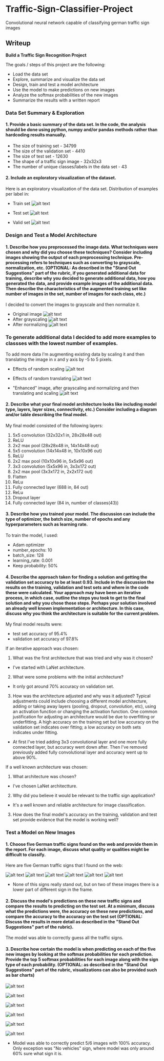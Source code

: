 # Traffic-Sign-Classifier-Project
Convolutional neural network capable of classifying german traffic sign images

## Writeup


**Build a Traffic Sign Recognition Project**

The goals / steps of this project are the following:
* Load the data set
* Explore, summarize and visualize the data set
* Design, train and test a model architecture
* Use the model to make predictions on new images
* Analyze the softmax probabilities of the new images
* Summarize the results with a written report

### Data Set Summary & Exploration

#### 1. Provide a basic summary of the data set. In the code, the analysis should be done using python, numpy and/or pandas methods rather than hardcoding results manually.

* The size of training set - 34799
* The size of the validation set - 4410
* The size of test set - 12630
* The shape of a traffic sign image - 32x32x3
* The number of unique classes/labels in the data set - 43

#### 2. Include an exploratory visualization of the dataset.

Here is an exploratory visualization of the data set.
Distribution of examples per label in:
* Train set 
![alt text](./example_images/trainLabels.png)

* Test set
![alt text](./example_images/testLabels.png)

* Valid set
![alt text](./example_images/validLabels.png)

### Design and Test a Model Architecture

#### 1. Describe how you preprocessed the image data. What techniques were chosen and why did you choose these techniques? Consider including images showing the output of each preprocessing technique. Pre-processing refers to techniques such as converting to grayscale, normalization, etc. (OPTIONAL: As described in the "Stand Out Suggestions" part of the rubric, if you generated additional data for training, describe why you decided to generate additional data, how you generated the data, and provide example images of the additional data. Then describe the characteristics of the augmented training set like number of images in the set, number of images for each class, etc.)

I decided to convert the images to grayscale and then normalize it.
* Original image
![alt text](./example_images/sign.jpg)
* After grayscaling
![alt text](./example_images/signGrayscale.jpg)
* After normalizing
![alt text](./example_images/signNormalize.jpg)

### To generate additional data I decided to add more examples to classses with the lowest number of examples. 
To add more data I'm augmenting existing data by scaling it and then translating the image in x and y axis by -5 to 5 pixels. 

* Effects of random scaling
![alt text](./example_images/signScaled.jpg)

* Effects of random translating
![alt text](./example_images/signTranslate.jpg)

* "Enhanced" image, after grayscaling and normalizing and then translating and scaling
![alt text](./example_images/signFinal.jpg)

#### 2. Describe what your final model architecture looks like including model type, layers, layer sizes, connectivity, etc.) Consider including a diagram and/or table describing the final model.

My final model consisted of the following layers:

1. 5x5 convolution (32x32x1 in, 28x28x48 out)
2. ReLU
3. 2x2 max pool (28x28x48 in, 14x14x48 out)
4. 5x5 convolution (14x14x48 in, 10x10x96 out)
5. ReLU
6. 2x2 max pool (10x10x96 in, 5x5x96 out)
7. 3x3 convolution (5x5x96 in, 3x3x172 out)
8. 2x2 max pool (3x3x172 in, 2x2x172 out)
9. Flatten
10. ReLu
11. Fully connected layer (688 in, 84 out)
12. ReLu
13. Dropout layer
14. Fully connected layer (84 in, number of classes(43))


#### 3. Describe how you trained your model. The discussion can include the type of optimizer, the batch size, number of epochs and any hyperparameters such as learning rate.

To train the model, I used:
* Adam optimizer
* number_epochs: 10
* batch_size: 128
* learning_rate: 0.001
* Keep probability: 50%

#### 4. Describe the approach taken for finding a solution and getting the validation set accuracy to be at least 0.93. Include in the discussion the results on the training, validation and test sets and where in the code these were calculated. Your approach may have been an iterative process, in which case, outline the steps you took to get to the final solution and why you chose those steps. Perhaps your solution involved an already well known implementation or architecture. In this case, discuss why you think the architecture is suitable for the current problem.

My final model results were:
* test set accuracy of 95.4%
* validation set accuracy of 97.8% 

If an iterative approach was chosen:
1. What was the first architecture that was tried and why was it chosen?
* I've started with LaNet architecture.
2. What were some problems with the initial architecture?
* It only got around 70% accuracy on validation set.
3. How was the architecture adjusted and why was it adjusted? Typical adjustments could include choosing a different model architecture, adding or taking away layers (pooling, dropout, convolution, etc), using an activation function or changing the activation function. One common justification for adjusting an architecture would be due to overfitting or underfitting. A high accuracy on the training set but low accuracy on the validation set indicates over fitting; a low accuracy on both sets indicates under fitting.
* At first I've tried adding 3x3 convolutional layer and one more fully connected layer, but accuracy went down after. Then I've removed previously added fully convolutional layer and accuracy went up to above 90%. 

If a well known architecture was chosen:
1. What architecture was chosen?
* I've chosen LaNet architectture.
2. Why did you believe it would be relevant to the traffic sign application?
* It's a well known and reliable architecture for image classification.
3. How does the final model's accuracy on the training, validation and test set provide evidence that the model is working well?
 

### Test a Model on New Images

#### 1. Choose five German traffic signs found on the web and provide them in the report. For each image, discuss what quality or qualities might be difficult to classify.

Here are five German traffic signs that I found on the web:

![alt text](./my_signs/1.png) ![alt text](./my_signs/2.png) ![alt text](./my_signs/3.png) 
![alt text](./my_signs/4.png) ![alt text](./my_signs/5.png) ![alt text](./my_signs/6.png)

* None of this signs really stand out, but on two of these images there is a lower part of different sign in the frame.

#### 2. Discuss the model's predictions on these new traffic signs and compare the results to predicting on the test set. At a minimum, discuss what the predictions were, the accuracy on these new predictions, and compare the accuracy to the accuracy on the test set (OPTIONAL: Discuss the results in more detail as described in the "Stand Out Suggestions" part of the rubric).

The model was able to correctly guess all the traffic signs.

#### 3. Describe how certain the model is when predicting on each of the five new images by looking at the softmax probabilities for each prediction. Provide the top 5 softmax probabilities for each image along with the sign type of each probability. (OPTIONAL: as described in the "Stand Out Suggestions" part of the rubric, visualizations can also be provided such as bar charts)


![alt text](./example_images/Sign1Pred.PNG)

![alt text](./example_images/Sign2Pred.PNG)

![alt text](./example_images/Sign3Pred.PNG)

![alt text](./example_images/Sign4Pred.PNG)

![alt text](./example_images/Sign5Pred.PNG)

![alt text](./example_images/Sign6Pred.PNG)


* Model was able to correctly predict 5/6 images with 100% accuracy. Only exception was "No vehicles" sign, where model was only around 60% sure what sign it is.

